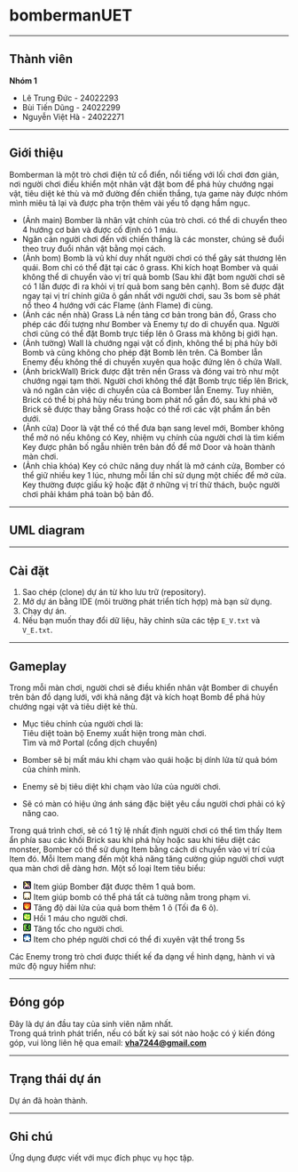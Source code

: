 # bombermanUET

---

## Thành viên
**Nhóm 1**

- Lê Trung Đức - 24022293
- Bùi Tiến Dũng - 24022299
- Nguyễn Việt Hà - 24022271

---

## Giới thiệu
Bomberman là một trò chơi điện tử cổ điển, nổi tiếng với lối chơi đơn giản, nơi người chơi điều khiển một nhân vật đặt 
bom để phá hủy chướng ngại vật, tiêu diệt kẻ thù và mở đường đến chiến thắng, tựa game này được nhóm mình miêu tả lại và
được pha trộn thêm vài yếu tố dạng hầm ngục.

- (Ảnh main) Bomber là nhân vật chính của trò chơi. có thể di chuyển theo 4 hướng cơ bản và được cố định có 1 máu.
- Ngăn cản người chơi đến với chiến thắng là các monster, chúng sẽ đuổi theo truy đuổi nhân vật bằng mọi cách.
- (Ảnh bom) Bomb là vũ khí duy nhất người chơi có thể gây sát thương lên quái. Bom chỉ có thể đặt tại các ô grass. Khi
kích hoạt Bomber và quái không thể di chuyển vào vị trí quả bomb (Sau khi đặt bom người chơi sẽ có 1 lần được đi ra khỏi
vị trí quả bom sang bên cạnh). Bom sẽ được đặt ngay tại vị trí chính giữa ô gần nhất với người chơi, sau 3s bom sẽ phát
nổ theo 4 hướng với các Flame (ảnh Flame) đi cùng.
- (Ảnh các nền nhà) Grass Là nền tảng cơ bản trong bản đồ, Grass cho phép các đối tượng như Bomber và Enemy tự do di chuyển
qua. Người chơi cũng có thể đặt Bomb trực tiếp lên ô Grass mà không bị giới hạn.
- (Ảnh tường) Wall là chướng ngại vật cố định, không thể bị phá hủy bởi Bomb và cũng không cho phép đặt Bomb lên trên.
Cả Bomber lẫn Enemy đều không thể di chuyển xuyên qua hoặc đứng lên ô chứa Wall.
- (Ảnh brickWall) Brick được đặt trên nền Grass và đóng vai trò như một chướng ngại tạm thời. Người chơi không thể đặt
Bomb trực tiếp lên Brick, và nó ngăn cản việc di chuyển của cả Bomber lẫn Enemy. Tuy nhiên, Brick có thể bị phá hủy nếu
trúng bom phát nổ gần đó, sau khi phá vỡ Brick sẽ được thay bằng Grass hoặc có thể rơi các vật phẩm ẩn bên dưới. 
- (Ảnh cửa) Door là vật thể có thể đưa bạn sang level mới, Bomber không thể mở nó nếu không có Key, nhiệm vụ chính của 
người chơi là tìm kiếm Key được phân bố ngẫu nhiên trên bản đồ để mở Door và hoàn thành màn chơi.
- (Ảnh chìa khóa) Key có chức năng duy nhất là mở cánh cửa, Bomber có thể giữ nhiều key 1 lúc, nhưng mỗi lần chỉ sử dụng
một chiếc để mở cửa. Key thường được giấu kỹ hoặc đặt ở những vị trí thử thách, buộc người chơi phải khám phá toàn bộ
bản đồ.

---

## UML diagram

---

## Cài đặt

1. Sao chép (clone) dự án từ kho lưu trữ (repository).
2. Mở dự án bằng IDE (môi trường phát triển tích hợp) mà bạn sử dụng.
3. Chạy dự án.
4. Nếu bạn muốn thay đổi dữ liệu, hãy chỉnh sửa các tệp `E_V.txt` và `V_E.txt`.

---

## Gameplay

Trong mỗi màn chơi, người chơi sẽ điều khiển nhân vật Bomber di chuyển trên bản đồ dạng lưới, với khả năng đặt và
kích hoạt Bomb để phá hủy chướng ngại vật và tiêu diệt kẻ thù.

- Mục tiêu chính của người chơi là: <br>
        Tiêu diệt toàn bộ Enemy xuất hiện trong màn chơi. <br>
        Tìm và mở Portal (cổng dịch chuyển)

- Bomber sẽ bị mất máu khi chạm vào quái hoặc bị dính lửa từ quả bóm của chính mình.
- Enemy sẽ bị tiêu diệt khi chạm vào lửa của người chơi.
- Sẽ có màn có hiệu ứng ánh sáng đặc biệt yêu cầu người chơi phải có kỹ năng cao.

Trong quá trình chơi, sẽ có 1 tỷ lệ nhất định người chơi có thể tìm thấy Item ẩn phía sau các khối Brick sau khi phá hủy
hoặc sau khi tiêu diệt các monster, Bomber có thể sử dụng Item bằng cách di chuyển vào vị trí của Item đó. Mỗi Item
mang đến một khả năng tăng cường giúp người chơi vượt qua màn chơi dễ dàng hơn. Một số loại Item tiêu biểu:

- ![img.png](img.png) Item giúp Bomber đặt được thêm 1 quả bom.
- ![img_1.png](img_1.png) Item giúp bomb có thể phá tất cả tường nằm trong phạm vi.
- ![img_2.png](img_2.png) Tăng độ dài lửa của quả bom thêm 1 ô (Tối đa 6 ô).
- ![img_3.png](img_3.png) Hồi 1 máu cho người chơi.
- ![img_4.png](img_4.png) Tăng tốc cho người chơi.
- ![xuyen.png](res/objects/xuyen.png) Item cho phép người chơi có thể đi xuyên vật thể trong 5s

Các Enemy trong trò chơi được thiết kế đa dạng về hình dạng, hành vi và mức độ nguy hiểm như:

---

## Đóng góp

Đây là dự án đầu tay của sinh viên năm nhất. <br>
Trong quá trình phát triển, nếu có bất kỳ sai sót nào hoặc có ý kiến đóng góp, vui lòng liên hệ qua email:
**vha7244@gmail.com**

---

## Trạng thái dự án
Dự án đã hoàn thành.

---

## Ghi chú
Ứng dụng được viết với mục đích phục vụ học tập.    